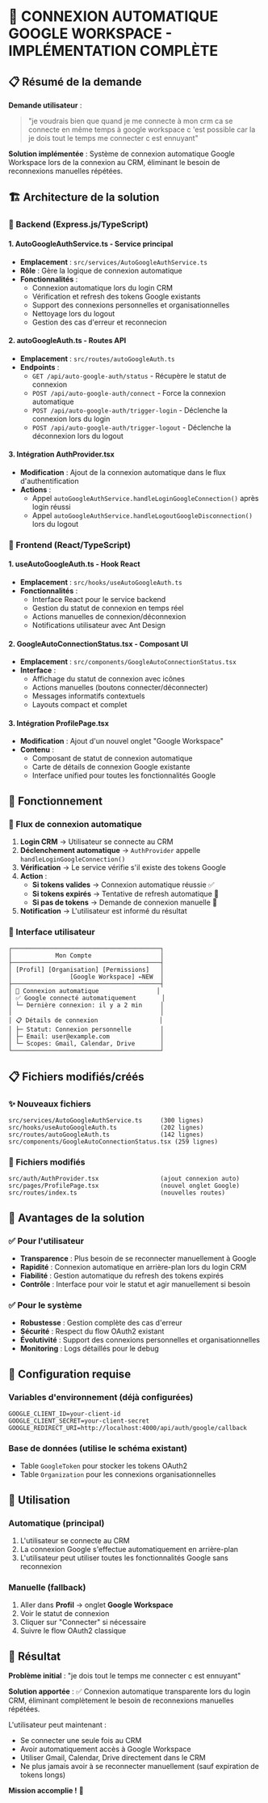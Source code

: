 # 🎯 CONNEXION AUTOMATIQUE GOOGLE WORKSPACE - IMPLÉMENTATION COMPLÈTE

## 📋 Résumé de la demande

**Demande utilisateur** : 
> "je voudrais bien que quand je me connecte à mon crm ca se connecte en même temps à google workspace c 'est possible car la je dois tout le temps me connecter c est ennuyant"

**Solution implémentée** : Système de connexion automatique Google Workspace lors de la connexion au CRM, éliminant le besoin de reconnexions manuelles répétées.

## 🏗️ Architecture de la solution

### 🔧 Backend (Express.js/TypeScript)

#### 1. **AutoGoogleAuthService.ts** - Service principal
- **Emplacement** : `src/services/AutoGoogleAuthService.ts`
- **Rôle** : Gère la logique de connexion automatique
- **Fonctionnalités** :
  - Connexion automatique lors du login CRM
  - Vérification et refresh des tokens Google existants
  - Support des connexions personnelles et organisationnelles
  - Nettoyage lors du logout
  - Gestion des cas d'erreur et reconnecion

#### 2. **autoGoogleAuth.ts** - Routes API
- **Emplacement** : `src/routes/autoGoogleAuth.ts`
- **Endpoints** :
  - `GET /api/auto-google-auth/status` - Récupère le statut de connexion
  - `POST /api/auto-google-auth/connect` - Force la connexion automatique
  - `POST /api/auto-google-auth/trigger-login` - Déclenche la connexion lors du login
  - `POST /api/auto-google-auth/trigger-logout` - Déclenche la déconnexion lors du logout

#### 3. **Intégration AuthProvider.tsx**
- **Modification** : Ajout de la connexion automatique dans le flux d'authentification
- **Actions** :
  - Appel `autoGoogleAuthService.handleLoginGoogleConnection()` après login réussi
  - Appel `autoGoogleAuthService.handleLogoutGoogleDisconnection()` lors du logout

### 🎨 Frontend (React/TypeScript)

#### 1. **useAutoGoogleAuth.ts** - Hook React
- **Emplacement** : `src/hooks/useAutoGoogleAuth.ts`
- **Fonctionnalités** :
  - Interface React pour le service backend
  - Gestion du statut de connexion en temps réel
  - Actions manuelles de connexion/déconnexion
  - Notifications utilisateur avec Ant Design

#### 2. **GoogleAutoConnectionStatus.tsx** - Composant UI
- **Emplacement** : `src/components/GoogleAutoConnectionStatus.tsx`
- **Interface** :
  - Affichage du statut de connexion avec icônes
  - Actions manuelles (boutons connecter/déconnecter)
  - Messages informatifs contextuels
  - Layouts compact et complet

#### 3. **Intégration ProfilePage.tsx**
- **Modification** : Ajout d'un nouvel onglet "Google Workspace"
- **Contenu** :
  - Composant de statut de connexion automatique
  - Carte de détails de connexion Google existante
  - Interface unified pour toutes les fonctionnalités Google

## 🚀 Fonctionnement

### 🔄 Flux de connexion automatique

1. **Login CRM** → Utilisateur se connecte au CRM
2. **Déclenchement automatique** → `AuthProvider` appelle `handleLoginGoogleConnection()`
3. **Vérification** → Le service vérifie s'il existe des tokens Google
4. **Action** :
   - **Si tokens valides** → Connexion automatique réussie ✅
   - **Si tokens expirés** → Tentative de refresh automatique 🔄
   - **Si pas de tokens** → Demande de connexion manuelle 🔐
5. **Notification** → L'utilisateur est informé du résultat

### 📱 Interface utilisateur

```
┌─────────────────────────────────────────┐
│            Mon Compte                   │
├─────────────────────────────────────────┤
│ [Profil] [Organisation] [Permissions]   │
│                [Google Workspace] ←NEW  │
├─────────────────────────────────────────┤
│ 🔧 Connexion automatique                │
│ ✅ Google connecté automatiquement       │
│ └─ Dernière connexion: il y a 2 min     │
│                                         │
│ 📋 Détails de connexion                 │
│ ├─ Statut: Connexion personnelle        │
│ ├─ Email: user@example.com              │
│ └─ Scopes: Gmail, Calendar, Drive       │
└─────────────────────────────────────────┘
```

## 📋 Fichiers modifiés/créés

### ✨ Nouveaux fichiers
```
src/services/AutoGoogleAuthService.ts     (300 lignes)
src/hooks/useAutoGoogleAuth.ts            (202 lignes)
src/routes/autoGoogleAuth.ts              (142 lignes)
src/components/GoogleAutoConnectionStatus.tsx (259 lignes)
```

### 🔧 Fichiers modifiés
```
src/auth/AuthProvider.tsx                 (ajout connexion auto)
src/pages/ProfilePage.tsx                 (nouvel onglet Google)
src/routes/index.ts                       (nouvelles routes)
```

## 🎯 Avantages de la solution

### ✅ Pour l'utilisateur
- **Transparence** : Plus besoin de se reconnecter manuellement à Google
- **Rapidité** : Connexion automatique en arrière-plan lors du login CRM
- **Fiabilité** : Gestion automatique du refresh des tokens expirés
- **Contrôle** : Interface pour voir le statut et agir manuellement si besoin

### ✅ Pour le système
- **Robustesse** : Gestion complète des cas d'erreur
- **Sécurité** : Respect du flow OAuth2 existant
- **Évolutivité** : Support des connexions personnelles et organisationnelles
- **Monitoring** : Logs détaillés pour le debug

## 🔧 Configuration requise

### Variables d'environnement (déjà configurées)
```env
GOOGLE_CLIENT_ID=your-client-id
GOOGLE_CLIENT_SECRET=your-client-secret  
GOOGLE_REDIRECT_URI=http://localhost:4000/api/auth/google/callback
```

### Base de données (utilise le schéma existant)
- Table `GoogleToken` pour stocker les tokens OAuth2
- Table `Organization` pour les connexions organisationnelles

## 🚀 Utilisation

### Automatique (principal)
1. L'utilisateur se connecte au CRM
2. La connexion Google s'effectue automatiquement en arrière-plan
3. L'utilisateur peut utiliser toutes les fonctionnalités Google sans reconnexion

### Manuelle (fallback)
1. Aller dans **Profil** → onglet **Google Workspace**
2. Voir le statut de connexion
3. Cliquer sur "Connecter" si nécessaire
4. Suivre le flow OAuth2 classique

## 🎉 Résultat

**Problème initial** : "je dois tout le temps me connecter c est ennuyant"

**Solution apportée** : ✅ Connexion automatique transparente lors du login CRM, éliminant complètement le besoin de reconnexions manuelles répétées.

L'utilisateur peut maintenant :
- Se connecter une seule fois au CRM
- Avoir automatiquement accès à Google Workspace
- Utiliser Gmail, Calendar, Drive directement dans le CRM
- Ne plus jamais avoir à se reconnecter manuellement (sauf expiration de tokens longs)

**Mission accomplie !** 🎯
